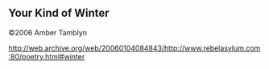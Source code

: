 ## Your Kind of Winter

©2006 Amber Tamblyn

http://web.archive.org/web/20060104084843/http://www.rebelasylum.com:80/poetry.html#winter
